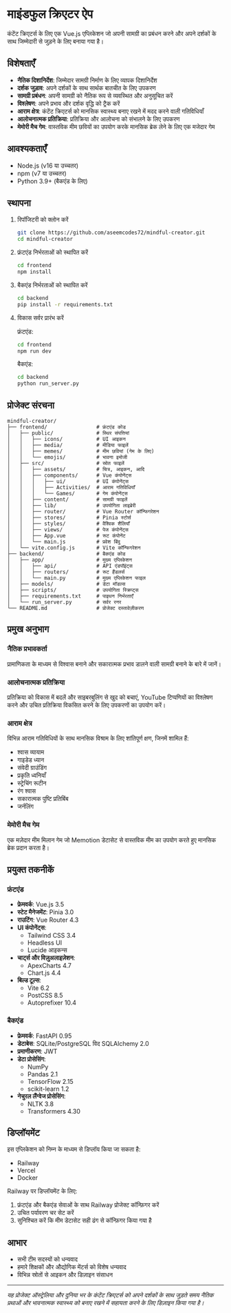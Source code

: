 # माइंडफुल क्रिएटर ऐप

कंटेंट क्रिएटर्स के लिए एक Vue.js एप्लिकेशन जो अपनी सामग्री का प्रबंधन करने और अपने दर्शकों के साथ जिम्मेदारी से जुड़ने के लिए बनाया गया है।

## विशेषताएँ

- **नैतिक दिशानिर्देश**: जिम्मेदार सामग्री निर्माण के लिए व्यापक दिशानिर्देश
- **दर्शक जुड़ाव**: अपने दर्शकों के साथ सार्थक बातचीत के लिए उपकरण
- **सामग्री प्रबंधन**: अपनी सामग्री को नैतिक रूप से व्यवस्थित और अनुसूचित करें
- **विश्लेषण**: अपने प्रभाव और दर्शक वृद्धि को ट्रैक करें
- **आराम क्षेत्र**: कंटेंट क्रिएटर्स को मानसिक स्वास्थ्य बनाए रखने में मदद करने वाली गतिविधियाँ
- **आलोचनात्मक प्रतिक्रिया**: प्रतिक्रिया और आलोचना को संभालने के लिए उपकरण
- **मेमोरी मैच गेम**: वास्तविक मीम छवियों का उपयोग करके मानसिक ब्रेक लेने के लिए एक मजेदार गेम

## आवश्यकताएँ

- Node.js (v16 या उच्चतर)
- npm (v7 या उच्चतर)
- Python 3.9+ (बैकएंड के लिए)

## स्थापना

1. रिपॉजिटरी को क्लोन करें
   ```bash
   git clone https://github.com/aseemcodes72/mindful-creator.git
   cd mindful-creator
   ```

2. फ्रंटएंड निर्भरताओं को स्थापित करें
   ```bash
   cd frontend
   npm install
   ```

3. बैकएंड निर्भरताओं को स्थापित करें
   ```bash
   cd backend
   pip install -r requirements.txt
   ```

4. विकास सर्वर प्रारंभ करें

   फ्रंटएंड:
   ```bash
   cd frontend
   npm run dev
   ```

   बैकएंड:
   ```bash
   cd backend
   python run_server.py
   ```

## प्रोजेक्ट संरचना

```
mindful-creator/
├── frontend/                # फ्रंटएंड कोड
│   ├── public/              # स्थिर संपत्तियां
│   │   ├── icons/           # UI आइकन
│   │   ├── media/           # मीडिया फाइलें
│   │   ├── memes/           # मीम छवियां (गेम के लिए)
│   │   └── emojis/          # भावना इमोजी
│   ├── src/                 # स्रोत फाइलें
│   │   ├── assets/          # चित्र, आइकन, आदि
│   │   ├── components/      # Vue कंपोनेंट्स
│   │   │   ├── ui/          # UI कंपोनेंट्स
│   │   │   ├── Activities/  # आराम गतिविधियाँ
│   │   │   └── Games/       # गेम कंपोनेंट्स
│   │   ├── content/         # सामग्री फाइलें
│   │   ├── lib/             # उपयोगिता लाइब्रेरी
│   │   ├── router/          # Vue Router कॉन्फिगरेशन
│   │   ├── stores/          # Pinia स्टोर्स
│   │   ├── styles/          # वैश्विक शैलियाँ
│   │   ├── views/           # पेज कंपोनेंट्स
│   │   ├── App.vue          # रूट कंपोनेंट
│   │   └── main.js          # प्रवेश बिंदु
│   └── vite.config.js       # Vite कॉन्फिगरेशन
├── backend/                 # बैकएंड कोड
│   ├── app/                 # मुख्य एप्लिकेशन
│   │   ├── api/             # API एंडपॉइंट्स
│   │   ├── routers/         # रूट हैंडलर्स
│   │   └── main.py          # मुख्य एप्लिकेशन फाइल
│   ├── models/              # डेटा मॉडल्स
│   ├── scripts/             # उपयोगिता स्क्रिप्ट्स
│   ├── requirements.txt     # पाइथन निर्भरताएँ
│   └── run_server.py        # सर्वर रनर
└── README.md                # प्रोजेक्ट दस्तावेज़ीकरण
```

## प्रमुख अनुभाग

### नैतिक प्रभावकर्ता
प्रामाणिकता के माध्यम से विश्वास बनाने और सकारात्मक प्रभाव डालने वाली सामग्री बनाने के बारे में जानें।

### आलोचनात्मक प्रतिक्रिया
प्रतिक्रिया को विकास में बदलें और साइबरबुलिंग से खुद को बचाएं, YouTube टिप्पणियों का विश्लेषण करने और उचित प्रतिक्रिया विकसित करने के लिए उपकरणों का उपयोग करें।

### आराम क्षेत्र
विभिन्न आराम गतिविधियों के साथ मानसिक विश्राम के लिए शांतिपूर्ण क्षण, जिनमें शामिल हैं:
- श्वास व्यायाम
- गाइडेड ध्यान
- संवेदी ग्राउंडिंग
- प्रकृति ध्वनियाँ
- स्ट्रेचिंग रूटीन
- रंग श्वास
- सकारात्मक पुष्टि प्रतिबिंब
- जर्नलिंग

### मेमोरी मैच गेम
एक मज़ेदार मीम मिलान गेम जो Memotion डेटासेट से वास्तविक मीम का उपयोग करते हुए मानसिक ब्रेक प्रदान करता है।

## प्रयुक्त तकनीकें

### फ्रंटएंड
- **फ्रेमवर्क**: Vue.js 3.5
- **स्टेट मैनेजमेंट**: Pinia 3.0
- **राउटिंग**: Vue Router 4.3
- **UI कंपोनेंट्स**: 
  - Tailwind CSS 3.4
  - Headless UI
  - Lucide आइकन्स
- **चार्ट्स और विज़ुअलाइज़ेशन**:
  - ApexCharts 4.7
  - Chart.js 4.4
- **बिल्ड टूल्स**: 
  - Vite 6.2
  - PostCSS 8.5
  - Autoprefixer 10.4

### बैकएंड
- **फ्रेमवर्क**: FastAPI 0.95
- **डेटाबेस**: SQLite/PostgreSQL विद SQLAlchemy 2.0
- **प्रमाणीकरण**: JWT
- **डेटा प्रोसेसिंग**: 
  - NumPy
  - Pandas 2.1
  - TensorFlow 2.15
  - scikit-learn 1.2
- **नेचुरल लैंग्वेज प्रोसेसिंग**:
  - NLTK 3.8
  - Transformers 4.30

## डिप्लॉयमेंट

इस एप्लिकेशन को निम्न के माध्यम से डिप्लॉय किया जा सकता है:
- Railway
- Vercel
- Docker

Railway पर डिप्लॉयमेंट के लिए:
1. फ्रंटएंड और बैकएंड सेवाओं के साथ Railway प्रोजेक्ट कॉन्फ़िगर करें
2. उचित पर्यावरण चर सेट करें
3. सुनिश्चित करें कि मीम डेटासेट सही ढंग से कॉन्फ़िगर किया गया है

## आभार

- सभी टीम सदस्यों को धन्यवाद
- हमारे शिक्षकों और औद्योगिक मेंटर्स को विशेष धन्यवाद
- विभिन्न स्रोतों से आइकन और डिज़ाइन संसाधन

---

*यह प्रोजेक्ट ऑस्ट्रेलिया और दुनिया भर के कंटेंट क्रिएटर्स को अपने दर्शकों के साथ जुड़ते समय नैतिक प्रथाओं और भावनात्मक स्वास्थ्य को बनाए रखने में सहायता करने के लिए डिज़ाइन किया गया है।* 